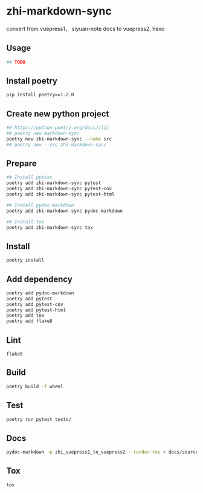 # zhi-markdown-sync

convert from vuepress1， siyuan-note docs to vuepress2, hexo

## Usage

```bash
## TODO
```

## Install poetry

```bash
pip install poetry==1.2.0
```

## Create new python project

```bash
## https://python-poetry.org/docs/cli/
## poetry new markdown-sync
poetry new zhi-markdown-sync --name src
## poetry new --src zhi-markdown-sync
```

## Prepare

```bash
## Install pytest
poetry add zhi-markdown-sync pytest
poetry add zhi-markdown-sync pytest-cov
poetry add zhi-markdown-sync pytest-html

## Install pydoc-markdown
poetry add zhi-markdown-sync pydoc-markdown

## Install tox
poetry add zhi-markdown-sync tox
```

## Install

```bash
poetry install
```

## Add dependency

```bash
poetry add pydoc-markdown
poetry add pytest
poetry add pytest-cov
poetry add pytest-html
poetry add tox
poetry add flake8
```

## Lint

```
flake8
```

## Build

```bash
poetry build -f wheel
```

## Test

```bash
poetry run pytest tests/
```

## Docs

```bash
pydoc-markdown -p zhi_vuepress1_to_vuepress2 --render-toc > docs/source/api.md
```

## Tox

```bash
tox
```